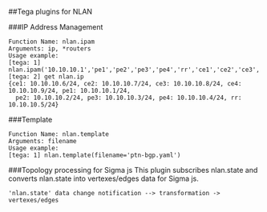 ##Tega plugins for NLAN

###IP Address Management
```
Function Name: nlan.ipam
Arguments: ip, *routers
Usage example:
[tega: 1] nlan.ipam('10.10.10.1','pe1','pe2','pe3','pe4','rr','ce1','ce2','ce3','ce4')
[tega: 2] get nlan.ip
{ce1: 10.10.10.6/24, ce2: 10.10.10.7/24, ce3: 10.10.10.8/24, ce4: 10.10.10.9/24, pe1: 10.10.10.1/24,
  pe2: 10.10.10.2/24, pe3: 10.10.10.3/24, pe4: 10.10.10.4/24, rr: 10.10.10.5/24}

```
###Template
```
Function Name: nlan.template
Arguments: filename
Usage example:
[tega: 1] nlan.template(filename='ptn-bgp.yaml')
```

###Topology processing for Sigma js
This plugin subscribes nlan.state and converts nlan.state into vertexes/edges data for Sigma js.
```
'nlan.state' data change notification --> transformation -> vertexes/edges
```
